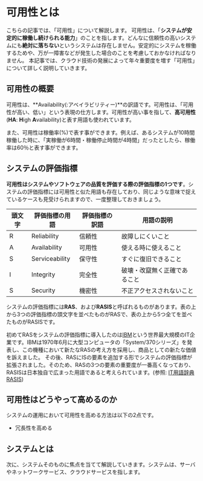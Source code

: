# 可用性とは

こちらの記事では、「可用性」について解説します。
可用性は、「**システムが安定的に稼働し続けられる能力**」のことを指します。どんなに信頼性の高いシステムにも**絶対に落ちない**というシステムは存在しません。安定的にシステムを稼働するためや、万が一障害などが発生した場合のことを考慮しておかなければなりません。
本記事では、クラウド技術の発展によって年々重要度を増す「可用性」について詳しく説明していきます。

## 可用性の概要

可用性は、**Availability(:アベイラビリティー)**の訳語です。可用性は、「可用性が高い、低い」という表現の仕方します。可用性が高い事を指して、**高可用性**(**HA**: **H**igh **A**vailability)と表す用語も使われています。

また、可用性は稼働率(%)で表す事ができます。例えば、あるシステムが10時間稼働した時に、「実稼働が6時間・稼働停止時間が4時間」だったとしたら、稼働率は60％と表す事ができます。

## システムの評価指標

**可用性はシステムやソフトウェアの品質を評価する際の評価指標の1つです**。システムの評価指標には可用性と似た用語も存在しており、同じような意味で捉えているケースも見受けられますので、一度整理しておきましょう。

| 頭文字 | 評価指標の用語 | 評価指標の訳語 | 用語の説明 |
| --- | --- | --- | --- |
| R | Reliability | 信頼性 | 故障しにくいこと |
| A | Availability | 可用性 | 使える時に使えること |
| S | Serviceability | 保守性 | すぐに復旧できること |
| I | Integrity | 完全性 | 破壊・改竄無く正確であること |
| S | Security | 機密性 | 不正アクセスされないこと |

システムの評価指標には**RAS**、および**RASIS**と呼ばれるものがあります。表の上から3つの評価指標の頭文字を並べたものがRASで、表の上から5つ全てを並べたものがRASISです。

初めてRASをシステムの評価指標に導入したのは[IBM](https://ja.wikipedia.org/wiki/IBM)という世界最大規模のIT企業です。IBMは1970年6月に大型コンピュータの「System/370シリーズ」を発表し、この機種において新たなRASの考え方を採用し、商品としての新たな価値を訴えました。
その後、RASにISの要素を追加する形でシステムの評価指標が拡張されました。そのため、RASの3つの要素の重要度が一番高くなっており、RASISは日本独自で広まった用語であると考えられています。(参照: [IT用語辞典 RASIS](https://e-words.jp/w/RASIS.html#:~:text=%E3%80%8Crasis%E3%80%8D%E3%81%AF%E6%97%A5%E6%9C%AC%E8%AA%9E%E4%BB%A5%E5%A4%96%E3%81%AE%E8%B3%87%E6%96%99%E3%81%AB%E3%81%AF%E8%A8%98%E8%BC%89%E3%81%8B%E3%82%99%E6%A5%B5%E3%82%81%E3%81%A6%E4%B9%8F%E3%81%97%E3%81%8F%E3%80%81%E6%AC%A7%E7%B1%B3%E5%9C%8F%E3%81%A6%E3%82%99%E3%81%AF%E3%81%9D%E3%81%AE%E5%BE%8C%E3%82%82(%E7%8F%BE%E5%9C%A8%E3%82%82)%E5%B0%82%E3%82%89ras%E3%81%AE%E7%94%A8%E8%AA%9E%E3%81%8B%E3%82%99%E7%94%A8%E3%81%84%E3%82%89%E3%82%8C%E3%81%A6%E3%81%8A%E3%82%8A%E3%80%81rasis%E3%81%AF%E6%97%A5%E6%9C%AC%E3%81%A6%E3%82%99%E7%8B%AC%E8%87%AA%E3%81%AB%E6%8B%A1%E5%BC%B5%E3%81%95%E3%82%8C%E3%81%A6%E5%BA%83%E3%81%BE%E3%81%A3%E3%81%9F%E7%94%A8%E8%AA%9E%E3%81%A6%E3%82%99%E3%81%82%E3%82%8B%E3%81%A8%E8%80%83%E3%81%88%E3%82%89%E3%82%8C%E3%82%8B%E3%80%82))

## 可用性はどうやって高めるのか

システムの運用において可用性を高める方法は以下の2点です。
* 冗長性を高める

## システムとは

次に、システムそのものに焦点を当てて解説していきます。システムは、サーバやネットワークサービス、クラウドサービスを指します。
